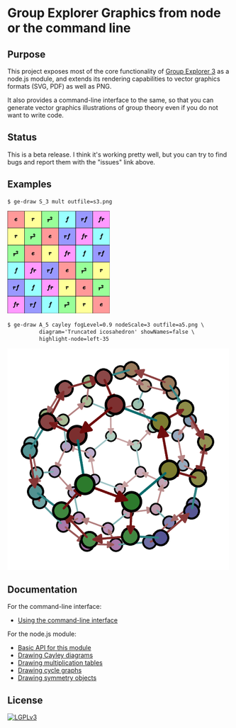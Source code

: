 
# Group Explorer Graphics from node or the command line

## Purpose

This project exposes most of the core functionality of [Group Explorer
3](https://github.com/nathancarter/group-explorer) as a node.js module, and
extends its rendering capabilities to vector graphics formats (SVG, PDF) as
well as PNG.

It also provides a command-line interface to the same, so that you can
generate vector graphics illustrations of group theory even if you do not
want to write code.

## Status

This is a beta release.  I think it's working pretty well, but you can try
to find bugs and report them with the "issues" link above.

## Examples

```
$ ge-draw S_3 mult outfile=s3.png
```

![Multiplication table resulting from previous command](docs/s3.png)

```
$ ge-draw A_5 cayley fogLevel=0.9 nodeScale=3 outfile=a5.png \
          diagram='Truncated icosahedron' showNames=false \
          highlight-node=left-35
```

![Cayley diagram resulting from previous command](docs/a5.png)

## Documentation

For the command-line interface:
 * [Using the command-line interface](docs/cli.md)

For the node.js module:
 * [Basic API for this module](docs/basic-api.md)
 * [Drawing Cayley diagrams](docs/drawing-cayley-diagrams.md)
 * [Drawing multiplication tables](docs/drawing-multiplication-tables.md)
 * [Drawing cycle graphs](docs/drawing-cycle-graphs.md)
 * [Drawing symmetry objects](docs/drawing-symmetry-objects.md)

## License

[![LGPLv3](https://www.gnu.org/graphics/lgplv3-147x51.png)](https://www.gnu.org/licenses/lgpl-3.0.en.html)
